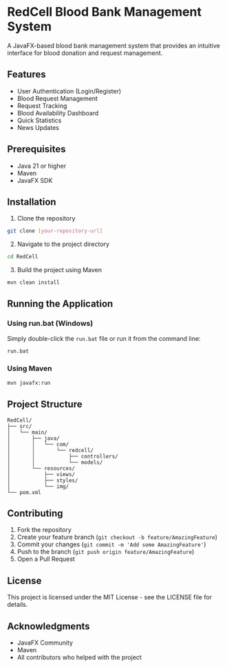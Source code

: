 # RedCell Blood Bank Management System

A JavaFX-based blood bank management system that provides an intuitive interface for blood donation and request management.

## Features

- User Authentication (Login/Register)
- Blood Request Management
- Request Tracking
- Blood Availability Dashboard
- Quick Statistics
- News Updates

## Prerequisites

- Java 21 or higher
- Maven
- JavaFX SDK

## Installation

1. Clone the repository
```bash
git clone [your-repository-url]
```

2. Navigate to the project directory
```bash
cd RedCell
```

3. Build the project using Maven
```bash
mvn clean install
```

## Running the Application

### Using run.bat (Windows)
Simply double-click the `run.bat` file or run it from the command line:
```bash
run.bat
```

### Using Maven
```bash
mvn javafx:run
```

## Project Structure

```
RedCell/
├── src/
│   └── main/
│       ├── java/
│       │   └── com/
│       │       └── redcell/
│       │           ├── controllers/
│       │           └── models/
│       └── resources/
│           ├── views/
│           ├── styles/
│           └── img/
└── pom.xml
```

## Contributing

1. Fork the repository
2. Create your feature branch (`git checkout -b feature/AmazingFeature`)
3. Commit your changes (`git commit -m 'Add some AmazingFeature'`)
4. Push to the branch (`git push origin feature/AmazingFeature`)
5. Open a Pull Request

## License

This project is licensed under the MIT License - see the LICENSE file for details.

## Acknowledgments

- JavaFX Community
- Maven
- All contributors who helped with the project 